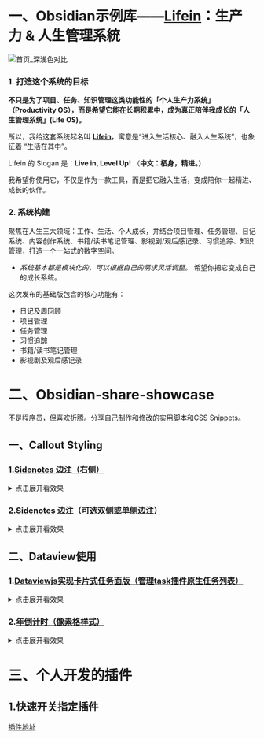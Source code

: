 # 一、Obsidian示例库——[Lifein](https://github.com/ichris007/Obsidian_Lifein)：生产力 & 人生管理系統

![首页_深浅色对比](https://github.com/user-attachments/assets/db70a208-1e20-4dea-8cca-99d7b2cc1f69)

### 1. 打造这个系统的目标  

**不只是为了项目、任务、知识管理这类功能性的「个人生产力系统」（Productivity OS），而是希望它能在长期积累中，成为真正陪伴我成长的「人生管理系统」(Life OS)。**

所以，我给这套系统起名叫 **[Lifein](https://github.com/ichris007/Obsidian_Lifein)**，寓意是“进入生活核心、融入人生系统”，也象征着 “生活在其中”。

Lifein 的 Slogan 是：**Live in, Level Up!**  （**中文：栖身，精进。**）

我希望你使用它，不仅是作为一款工具，而是把它融入生活，变成陪你一起精进、成长的伙伴。

### 2. 系统构建
聚焦在人生三大领域：工作、生活、个人成长，并结合项目管理、任务管理、日记系统、内容创作系统、书籍/读书笔记管理、影视剧/观后感记录、习惯追踪、知识管理，打造一个一站式的数字空间。
- *系统基本都是模块化的，可以根据自己的需求灵活调整。* 希望你把它变成自己的成长系统。

这次发布的基础版包含的核心功能有：
- 日记及周回顾
- 项目管理
- 任务管理
- 习惯追踪
- 书籍/读书笔记管理
- 影视剧及观后感记录

# 二、Obsidian-share-showcase
不是程序员，但喜欢折腾。分享自己制作和修改的实用脚本和CSS Snippets。


## 一、Callout Styling
### 1.[Sidenotes 边注（右侧）](https://github.com/ichris007/obsidian-share-showcase/blob/main/CSS-snippets/Callout%20styling%20-%20Sidenotes_%E5%8F%B3%E8%BE%B9%E6%B3%A8.md)
<details>
  <summary>点击展开看效果</summary>
  
![Callout_Sidenote](https://github.com/user-attachments/assets/0efb1853-2f04-49d5-a665-574d14ed1a51)
</details>

### 2.[Sidenotes 边注（可选双侧或单侧边注）](https://github.com/ichris007/obsidian-share-showcase/blob/main/CSS-snippets/Callout%20styling%20-%20Sidenote_%E5%8F%AF%E9%80%89%E5%8F%8C%E4%BE%A7%E6%88%96%E5%8D%95%E4%BE%A7%E8%BE%B9%E6%B3%A8.md)
<details>
  <summary>点击展开看效果</summary>
  
![双边注](https://github.com/user-attachments/assets/2983cf7b-33d0-4956-8522-128278241bcc)
</details>

## 二、Dataview使用
### 1.[Dataviewjs实现卡片式任务面版（管理task插件原生任务列表）](https://github.com/ichris007/obsidian-share-showcase/blob/main/dataview/Dataviewjs%E5%AE%9E%E7%8E%B0%E5%8D%A1%E7%89%87%E5%BC%8F%E4%BB%BB%E5%8A%A1%E9%9D%A2%E7%89%88%EF%BC%88%E7%AE%A1%E7%90%86task%E6%8F%92%E4%BB%B6%E5%8E%9F%E7%94%9F%E4%BB%BB%E5%8A%A1%E5%88%97%E8%A1%A8%EF%BC%89.md)

<details>
  <summary>点击展开看效果</summary>
  
![卡片式任务面版](https://github.com/user-attachments/assets/023df5f9-b671-426b-b1e1-90a589679dfc)
</details>

### 2.[年倒计时（像素格样式）](https://github.com/ichris007/obsidian-share-showcase/blob/main/dataview/%E5%B9%B4%E5%80%92%E8%AE%A1%E6%97%B6_%E5%83%8F%E7%B4%A0%E6%A0%BC%E6%A0%B7%E5%BC%8F.md)
<details>
  <summary>点击展开看效果</summary>
  
![1747276472135](https://github.com/user-attachments/assets/47ad72b9-7b5f-47a9-a5d9-4a20e469362e)
</details>

# 三、个人开发的插件
## 1.快速开关指定插件
[插件地址](https://github.com/ichris007/obsidian-quick-toggle-plugin)
